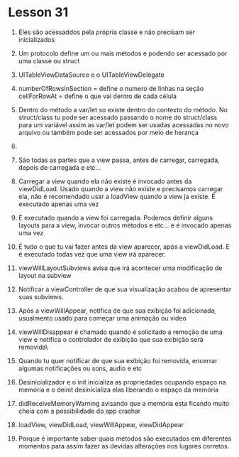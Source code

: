 #  Lesson 31

1) Eles são acessaddos pela própria classe e não precisam ser inicializados

2) Um protocolo define um ou mais métodos e podendo ser acessado por uma classe ou struct

3) UITableViewDataSource e o UITableViewDelegate

4) numberOfRowsInSection = define o numero de linhas na seção
   cellForRowAt = define o que vai dentro de cada célula
   
5) Dentro do método a var/let so existe dentro do contexto do método. No struct/class tu pode ser acessado passando o nome do struct/class para um variável assim as var/let podem ser usadas acessadas no novo arquivo ou também pode ser acessados por meio de herança

6) 

7) São todas as partes que a view passa, antes de carregar, carregada, depois de carregada e etc...

8) Carregar a view quando ela não existe é invocado antes da viewDidLoad. Usado quando a view não existe  e precisamos carregar ela, não é recomendado usar a loadView quando a view ja existe. É executado apenas uma vez

9) É executado quando a view foi carregada. Podemos definir alguns layouts para a view, invocar outros métodos e etc... e é invocado apenas uma vez
 
10) É tudo o que tu vai fazer antes da view aparecer, após a viewDidLoad. E é executado todas vez que uma view irá aparecer.

11) viewWillLayoutSubviews avisa que irá acontecer uma modificação de layout na subview

12) Notificar a viewController de que sua visualização acabou de apresentar suas subviews.

13) Após a viewWillAppear, notifica de que sua exibição foi adicionada, usualmento usado  para começar uma animação ou video

14) viewWillDisappear é chamado quando é solicitado a remoção de uma view e notifica o controlador de exibição que sua exibição será removida\

15) Quando tu quer notificar de que sua exibição foi removida, encerrar algumas notificações ou sons, audio e etc

16) Desinicializador e o init inicializa as propriedades ocupando espaço na memória e o deinit desinicializa elas liberando o espaço da memória

17) didReceiveMemoryWarning avisando que a memória esta ficando muito cheia com a possibilidade do app crashar

18) loadView, viewDidLoad, viewWillAppear, viewDidAppear

19) Porque é importante saber quais métodos são executados em diferentes momentos para assim fazer as devidas alterações nos lugares corretos.
